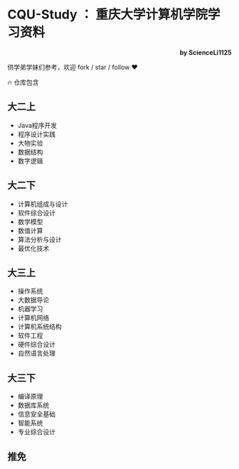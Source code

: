 # CQU-Study ： 重庆大学计算机学院学习资料

<div style="text-align: right; font-weight: bold;">by ScienceLi1125</div>


供学弟学妹们参考，欢迎 fork / star / follow :heart:

:fire: 仓库包含

## 大二上
 - Java程序开发
 - 程序设计实践
 - 大物实验
 - 数据结构
 - 数字逻辑

## 大二下
 - 计算机组成与设计
 - 软件综合设计
 - 数学模型
 - 数值计算
 - 算法分析与设计
 - 最优化技术

## 大三上
 - 操作系统
 - 大数据导论
 - 机器学习
 - 计算机网络
 - 计算机系统结构
 - 软件工程
 - 硬件综合设计
 - 自然语言处理

## 大三下
 - 编译原理
 - 数据库系统
 - 信息安全基础
 - 智能系统
 - 专业综合设计

## 推免